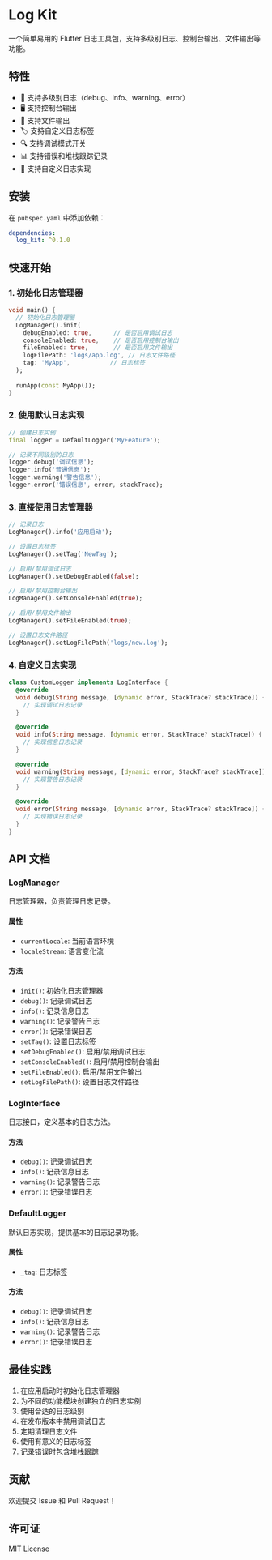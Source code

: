 <!--
This README describes the package. If you publish this package to pub.dev,
this README's contents appear on the landing page for your package.

For information about how to write a good package README, see the guide for
[writing package pages](https://dart.dev/tools/pub/writing-package-pages).

For general information about developing packages, see the Dart guide for
[creating packages](https://dart.dev/guides/libraries/create-packages)
and the Flutter guide for
[developing packages and plugins](https://flutter.dev/to/develop-packages).
-->

# Log Kit

一个简单易用的 Flutter 日志工具包，支持多级别日志、控制台输出、文件输出等功能。

## 特性

- 📝 支持多级别日志（debug、info、warning、error）
- 🖥️ 支持控制台输出
- 📁 支持文件输出
- 🏷️ 支持自定义日志标签
- 🔍 支持调试模式开关
- 📊 支持错误和堆栈跟踪记录
- 🔌 支持自定义日志实现

## 安装

在 `pubspec.yaml` 中添加依赖：

```yaml
dependencies:
  log_kit: ^0.1.0
```

## 快速开始

### 1. 初始化日志管理器

```dart
void main() {
  // 初始化日志管理器
  LogManager().init(
    debugEnabled: true,      // 是否启用调试日志
    consoleEnabled: true,    // 是否启用控制台输出
    fileEnabled: true,       // 是否启用文件输出
    logFilePath: 'logs/app.log', // 日志文件路径
    tag: 'MyApp',           // 日志标签
  );
  
  runApp(const MyApp());
}
```

### 2. 使用默认日志实现

```dart
// 创建日志实例
final logger = DefaultLogger('MyFeature');

// 记录不同级别的日志
logger.debug('调试信息');
logger.info('普通信息');
logger.warning('警告信息');
logger.error('错误信息', error, stackTrace);
```

### 3. 直接使用日志管理器

```dart
// 记录日志
LogManager().info('应用启动');

// 设置日志标签
LogManager().setTag('NewTag');

// 启用/禁用调试日志
LogManager().setDebugEnabled(false);

// 启用/禁用控制台输出
LogManager().setConsoleEnabled(true);

// 启用/禁用文件输出
LogManager().setFileEnabled(true);

// 设置日志文件路径
LogManager().setLogFilePath('logs/new.log');
```

### 4. 自定义日志实现

```dart
class CustomLogger implements LogInterface {
  @override
  void debug(String message, [dynamic error, StackTrace? stackTrace]) {
    // 实现调试日志记录
  }

  @override
  void info(String message, [dynamic error, StackTrace? stackTrace]) {
    // 实现信息日志记录
  }

  @override
  void warning(String message, [dynamic error, StackTrace? stackTrace]) {
    // 实现警告日志记录
  }

  @override
  void error(String message, [dynamic error, StackTrace? stackTrace]) {
    // 实现错误日志记录
  }
}
```

## API 文档

### LogManager

日志管理器，负责管理日志记录。

#### 属性

- `currentLocale`: 当前语言环境
- `localeStream`: 语言变化流

#### 方法

- `init()`: 初始化日志管理器
- `debug()`: 记录调试日志
- `info()`: 记录信息日志
- `warning()`: 记录警告日志
- `error()`: 记录错误日志
- `setTag()`: 设置日志标签
- `setDebugEnabled()`: 启用/禁用调试日志
- `setConsoleEnabled()`: 启用/禁用控制台输出
- `setFileEnabled()`: 启用/禁用文件输出
- `setLogFilePath()`: 设置日志文件路径

### LogInterface

日志接口，定义基本的日志方法。

#### 方法

- `debug()`: 记录调试日志
- `info()`: 记录信息日志
- `warning()`: 记录警告日志
- `error()`: 记录错误日志

### DefaultLogger

默认日志实现，提供基本的日志记录功能。

#### 属性

- `_tag`: 日志标签

#### 方法

- `debug()`: 记录调试日志
- `info()`: 记录信息日志
- `warning()`: 记录警告日志
- `error()`: 记录错误日志

## 最佳实践

1. 在应用启动时初始化日志管理器
2. 为不同的功能模块创建独立的日志实例
3. 使用合适的日志级别
4. 在发布版本中禁用调试日志
5. 定期清理日志文件
6. 使用有意义的日志标签
7. 记录错误时包含堆栈跟踪

## 贡献

欢迎提交 Issue 和 Pull Request！

## 许可证

MIT License

